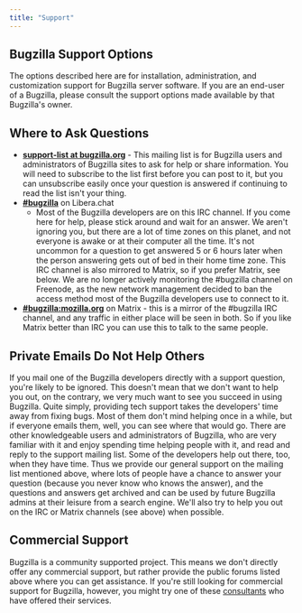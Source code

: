 ```yaml
---
title: "Support"
---
```


## Bugzilla Support Options

The options described here are for installation, administration, and
customization support for Bugzilla server software. If you are an
end-user of a Bugzilla, please consult the support options made
available by that Bugzilla's owner.

## Where to Ask Questions

  - **[support-list at bugzilla.org](https://lists.bugzilla.org/listinfo/support-list)** -
    This mailing list is for Bugzilla users and administrators of Bugzilla sites 
    to ask for help or share information. You will need to subscribe to the list
    first before you can post to it, but you can unsubscribe easily once your
    question is answered if continuing to read the list isn't your thing.
  - **[#bugzilla](https://web.libera.chat/#bugzilla)** on Libera.chat
    - Most of the Bugzilla developers are on this IRC channel. If you come here
    for help, please stick around and wait for an answer. We aren't ignoring you,
    but there are a lot of time zones on this planet, and not everyone is awake
    or at their computer all the time. It's not uncommon for a question to get
    answered 5 or 6 hours later when the person answering gets out of bed in
    their home time zone.  This IRC channel is also mirrored to Matrix, so if
    you prefer Matrix, see below. We are no longer actively monitoring the #bugzilla
    channel on Freenode, as the new network management decided to ban the access
    method most of the Bugzilla developers use to connect to it.
  - **[#bugzilla:mozilla.org](https://matrix.to/#/#bugzilla:mozilla.org)**
    on Matrix - this is a mirror of the #bugzilla IRC channel, and any traffic
    in either place will be seen in both. So if you like Matrix better than IRC
    you can use this to talk to the same people.

## Private Emails Do Not Help Others

If you mail one of the Bugzilla developers directly with a support question,
you're likely to be ignored. This doesn't mean that we don't want to help you out,
on the contrary, we very much want to see you succeed in using Bugzilla. Quite
simply, providing tech support takes the developers' time away from fixing bugs.
Most of them don't mind helping once in a while, but if everyone emails them,
well, you can see where that would go. There are other knowledgeable users and
administrators of Bugzilla, who are very familiar with it and enjoy spending time
helping people with it, and read and reply to the support mailing list. Some of the
developers help out there, too, when they have time. Thus we provide our general
support on the mailing list mentioned above, where lots of people have a chance to
answer your question (because you never know who knows the answer), and the
questions and answers get archived and can be used by future Bugzilla admins at
their leisure from a search engine. We'll also try to help you out on the IRC
or Matrix channels (see above) when possible.

## Commercial Support

Bugzilla is a community supported project. This means we don't directly
offer any commercial support, but rather provide the public forums
listed above where you can get assistance. If you're still looking for
commercial support for Bugzilla, however, you might try one of these
[consultants](consulting.html) who have offered their services.
